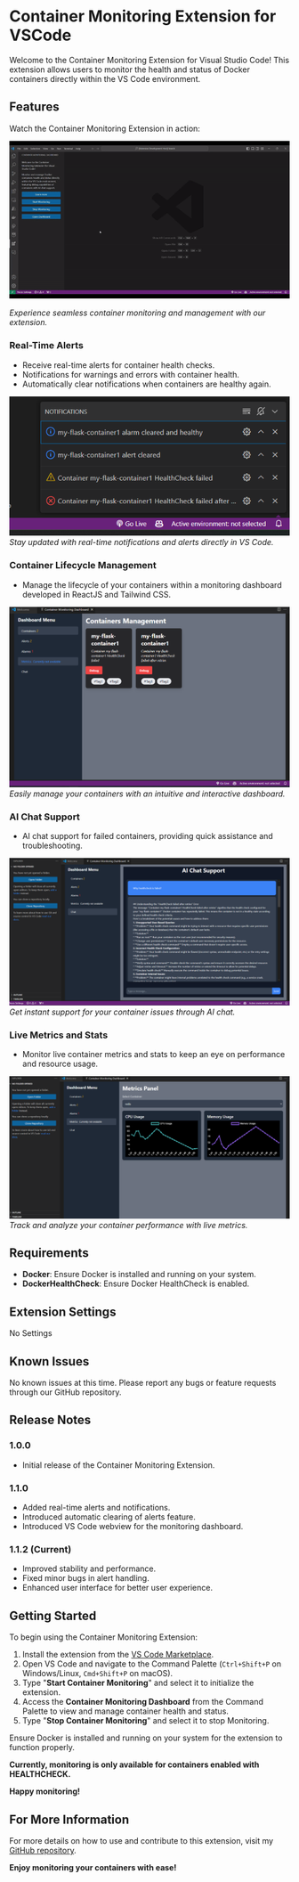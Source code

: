 # Container Monitoring Extension for VSCode

Welcome to the Container Monitoring Extension for Visual Studio Code! This extension allows users to monitor the health and status of Docker containers directly within the VS Code environment.

## Features

Watch the Container Monitoring Extension in action:

![demo](images/livecontainermonitor.gif)

_Experience seamless container monitoring and management with our extension._

### Real-Time Alerts

- Receive real-time alerts for container health checks.
- Notifications for warnings and errors with container health.
- Automatically clear notifications when containers are healthy again.

![Alert Notification](images/vscode_alerts.png)
_Stay updated with real-time notifications and alerts directly in VS Code._

### Container Lifecycle Management

- Manage the lifecycle of your containers within a monitoring dashboard developed in ReactJS and Tailwind CSS.

![Container's Management](images/monitoring_dashboard_container.png)
_Easily manage your containers with an intuitive and interactive dashboard._

### AI Chat Support

- AI chat support for failed containers, providing quick assistance and troubleshooting.

![container AI chat Support](images/monitoring_dashboard_chat.png)
_Get instant support for your container issues through AI chat._

### Live Metrics and Stats

- Monitor live container metrics and stats to keep an eye on performance and resource usage.

![container metrics](images/monitoring_dashboard_metrics.png)
_Track and analyze your container performance with live metrics._

## Requirements

- **Docker**: Ensure Docker is installed and running on your system.
- **DockerHealthCheck**: Ensure Docker HealthCheck is enabled.

## Extension Settings

No Settings

## Known Issues

No known issues at this time. Please report any bugs or feature requests through our GitHub repository.

## Release Notes

### 1.0.0

- Initial release of the Container Monitoring Extension.

### 1.1.0

- Added real-time alerts and notifications.
- Introduced automatic clearing of alerts feature.
- Introduced VS Code webview for the monitoring dashboard.

### 1.1.2 (Current)

- Improved stability and performance.
- Fixed minor bugs in alert handling.
- Enhanced user interface for better user experience.

## Getting Started

To begin using the Container Monitoring Extension:

1. Install the extension from the [VS Code Marketplace](https://marketplace.visualstudio.com/items?itemName=LiveContainerMonitoring.container-monitoring-extension).
2. Open VS Code and navigate to the Command Palette (`Ctrl+Shift+P` on Windows/Linux, `Cmd+Shift+P` on macOS).
3. Type "**Start Container Monitoring**" and select it to initialize the extension.
4. Access the **Container Monitoring Dashboard** from the Command Palette to view and manage container health and status.
5. Type "**Stop Container Monitoring**" and select it to stop Monitoring.

Ensure Docker is installed and running on your system for the extension to function properly.

**Currently, monitoring is only available for containers enabled with HEALTHCHECK.**

**Happy monitoring!**

## For More Information

For more details on how to use and contribute to this extension, visit my [GitHub repository](https://github.com/abinay-devulapally/container-monitoring-extension).

**Enjoy monitoring your containers with ease!**
